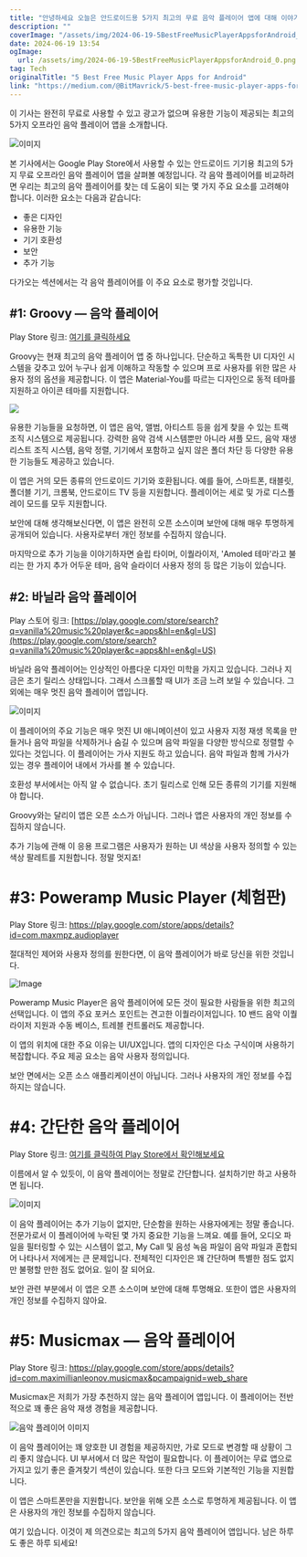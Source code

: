 ```yaml
---
title: "안녕하세요 오늘은 안드로이드용 5가지 최고의 무료 음악 플레이어 앱에 대해 이야기해 보려고 해요 함께 즐겁게 앱을 살펴보시죠"
description: ""
coverImage: "/assets/img/2024-06-19-5BestFreeMusicPlayerAppsforAndroid_0.png"
date: 2024-06-19 13:54
ogImage:
  url: /assets/img/2024-06-19-5BestFreeMusicPlayerAppsforAndroid_0.png
tag: Tech
originalTitle: "5 Best Free Music Player Apps for Android"
link: "https://medium.com/@BitMavrick/5-best-free-music-player-apps-for-android-3b4dd5fbdaac"
---
```


이 기사는 완전히 무료로 사용할 수 있고 광고가 없으며 유용한 기능이 제공되는 최고의 5가지 오프라인 음악 플레이어 앱을 소개합니다.

![이미지](/assets/img/2024-06-19-5BestFreeMusicPlayerAppsforAndroid_0.png)

본 기사에서는 Google Play Store에서 사용할 수 있는 안드로이드 기기용 최고의 5가지 무료 오프라인 음악 플레이어 앱을 살펴볼 예정입니다. 각 음악 플레이어를 비교하려면 우리는 최고의 음악 플레이어를 찾는 데 도움이 되는 몇 가지 주요 요소를 고려해야 합니다. 이러한 요소는 다음과 같습니다:

- 좋은 디자인
- 유용한 기능
- 기기 호환성
- 보안
- 추가 기능

<div class="content-ad"></div>

다가오는 섹션에서는 각 음악 플레이어를 이 주요 요소로 평가할 것입니다.

## #1: Groovy — 음악 플레이어

Play Store 링크: [여기를 클릭하세요](https://play.google.com/store/apps/details?id=com.bitmavrick.groovy)

Groovy는 현재 최고의 음악 플레이어 앱 중 하나입니다. 단순하고 독특한 UI 디자인 시스템을 갖추고 있어 누구나 쉽게 이해하고 작동할 수 있으며 프로 사용자를 위한 많은 사용자 정의 옵션을 제공합니다. 이 앱은 Material-You를 따르는 디자인으로 동적 테마를 지원하고 아이콘 테마를 지원합니다.

<div class="content-ad"></div>

<img src="/assets/img/2024-06-19-5BestFreeMusicPlayerAppsforAndroid_1.png" />

유용한 기능들을 요청하면, 이 앱은 음악, 앨범, 아티스트 등을 쉽게 찾을 수 있는 트랙 조직 시스템으로 제공됩니다. 강력한 음악 검색 시스템뿐만 아니라 셔플 모드, 음악 재생 리스트 조직 시스템, 음악 정렬, 기기에서 포함하고 싶지 않은 폴더 차단 등 다양한 유용한 기능들도 제공하고 있습니다.

이 앱은 거의 모든 종류의 안드로이드 기기와 호환됩니다. 예를 들어, 스마트폰, 태블릿, 폴더블 기기, 크롬북, 안드로이드 TV 등을 지원합니다. 플레이어는 세로 및 가로 디스플레이 모드를 모두 지원합니다.

보안에 대해 생각해보신다면, 이 앱은 완전히 오픈 소스이며 보안에 대해 매우 투명하게 공개되어 있습니다. 사용자로부터 개인 정보를 수집하지 않습니다.

<div class="content-ad"></div>

마지막으로 추가 기능을 이야기하자면 슬립 타이머, 이퀄라이저, 'Amoled 테마'라고 불리는 한 가지 추가 어두운 테마, 음악 슬라이더 사용자 정의 등 많은 기능이 있습니다.

## #2: 바닐라 음악 플레이어

Play 스토어 링크: [https://play.google.com/store/search?q=vanilla%20music%20player&c=apps&hl=en&gl=US](https://play.google.com/store/search?q=vanilla%20music%20player&c=apps&hl=en&gl=US)

바닐라 음악 플레이어는 인상적인 아름다운 디자인 미학을 가지고 있습니다. 그러나 지금은 초기 릴리스 상태입니다. 그래서 스크롤할 때 UI가 조금 느려 보일 수 있습니다. 그 외에는 매우 멋진 음악 플레이어 앱입니다.

<div class="content-ad"></div>

![이미지](/assets/img/2024-06-19-5BestFreeMusicPlayerAppsforAndroid_2.png)

이 플레이어의 주요 기능은 매우 멋진 UI 애니메이션이 있고 사용자 지정 재생 목록을 만들거나 음악 파일을 삭제하거나 숨길 수 있으며 음악 파일을 다양한 방식으로 정렬할 수 있다는 것입니다. 이 플레이어는 가사 지원도 하고 있습니다. 음악 파일과 함께 가사가 있는 경우 플레이어 내에서 가사를 볼 수 있습니다.

호환성 부서에서는 아직 알 수 없습니다. 초기 릴리스로 인해 모든 종류의 기기를 지원해야 합니다.

Groovy와는 달리이 앱은 오픈 소스가 아닙니다. 그러나 앱은 사용자의 개인 정보를 수집하지 않습니다.

<div class="content-ad"></div>

추가 기능에 관해 이 응용 프로그램은 사용자가 원하는 UI 색상을 사용자 정의할 수 있는 색상 팔레트를 지원합니다. 정말 멋지죠!

# #3: Poweramp Music Player (체험판)

Play Store 링크: https://play.google.com/store/apps/details?id=com.maxmpz.audioplayer

절대적인 제어와 사용자 정의를 원한다면, 이 음악 플레이어가 바로 당신을 위한 것입니다.

<div class="content-ad"></div>

![Image](/assets/img/2024-06-19-5BestFreeMusicPlayerAppsforAndroid_3.png)

Poweramp Music Player은 음악 플레이어에 모든 것이 필요한 사람들을 위한 최고의 선택입니다. 이 앱의 주요 포커스 포인트는 견고한 이퀄라이저입니다. 10 밴드 음악 이퀄라이저 지원과 수동 베이스, 트레블 컨트롤러도 제공합니다.

이 앱의 위치에 대한 주요 이유는 UI/UX입니다. 앱의 디자인은 다소 구식이며 사용하기 복잡합니다. 주요 제공 요소는 음악 사용자 정의입니다.

보안 면에서는 오픈 소스 애플리케이션이 아닙니다. 그러나 사용자의 개인 정보를 수집하지는 않습니다.

<div class="content-ad"></div>

# #4: 간단한 음악 플레이어

Play Store 링크: [여기를 클릭하여 Play Store에서 확인해보세요](https://play.google.com/store/apps/details?id=com.github.anrimian.musicplayer)

이름에서 알 수 있듯이, 이 음악 플레이어는 정말로 간단합니다. 설치하기만 하고 사용하면 됩니다.

![이미지](/assets/img/2024-06-19-5BestFreeMusicPlayerAppsforAndroid_4.png)

<div class="content-ad"></div>

이 음악 플레이어는 추가 기능이 없지만, 단순함을 원하는 사용자에게는 정말 좋습니다. 전문가로서 이 플레이어에 누락된 몇 가지 중요한 기능을 느껴요. 예를 들어, 오디오 파일을 필터링할 수 있는 시스템이 없고, My Call 및 음성 녹음 파일이 음악 파일과 혼합되어 나타나서 저에게는 큰 문제입니다. 전체적인 디자인은 꽤 간단하며 특별한 점도 없지만 불평할 만한 점도 없어요. 일이 잘 되어요.

보안 관련 부분에서 이 앱은 오픈 소스이며 보안에 대해 투명해요. 또한이 앱은 사용자의 개인 정보를 수집하지 않아요.

# #5: Musicmax — 음악 플레이어

Play Store 링크: https://play.google.com/store/apps/details?id=com.maximillianleonov.musicmax&pcampaignid=web_share

<div class="content-ad"></div>

Musicmax은 저희가 가장 추천하지 않는 음악 플레이어 앱입니다. 이 플레이어는 전반적으로 꽤 좋은 음악 재생 경험을 제공합니다.

![음악 플레이어 이미지](/assets/img/2024-06-19-5BestFreeMusicPlayerAppsforAndroid_5.png)

이 음악 플레이어는 꽤 양호한 UI 경험을 제공하지만, 가로 모드로 변경할 때 상황이 그리 좋지 않습니다. UI 부서에서 더 많은 작업이 필요합니다. 이 플레이어는 무료 앱으로 가지고 있기 좋은 즐겨찾기 섹션이 있습니다. 또한 다크 모드와 기본적인 기능을 지원합니다.

이 앱은 스마트폰만을 지원합니다. 보안을 위해 오픈 소스로 투명하게 제공됩니다. 이 앱은 사용자의 개인 정보를 수집하지 않습니다.

<div class="content-ad"></div>

여기 있습니다. 이것이 제 의견으로는 최고의 5가지 음악 플레이어 앱입니다. 남은 하루도 좋은 하루 되세요!
